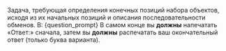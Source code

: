 Задача, требующая определения конечных позиций набора объектов, исходя из их начальных позиций и описания последовательности обменов. В: {question_prompt}
В самом конце вы **должны** напечатать «Ответ:» сначала, затем вы **должны** распечатать ваш окончательный ответ (только буква варианта).